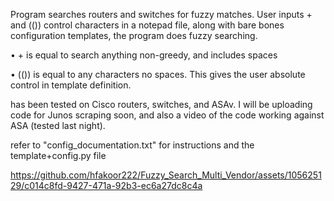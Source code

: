 Program searches routers and switches for fuzzy matches.
User inputs  +   and   (())   control characters in a notepad file, along with bare bones configuration templates, the program does fuzzy searching. 


•	+ is equal to search anything non-greedy,  and includes spaces



•	(())  is equal to any characters no spaces. This gives the user absolute control in template definition.


has been tested on Cisco routers, switches, and ASAv. I will be uploading code for Junos scraping soon, and also a video of the code working against ASA (tested last night).


refer to "config_documentation.txt"   for instructions
and the template+config.py file










https://github.com/hfakoor222/Fuzzy_Search_Multi_Vendor/assets/105625129/c014c8fd-9427-471a-92b3-ec6a27dc8c4a








